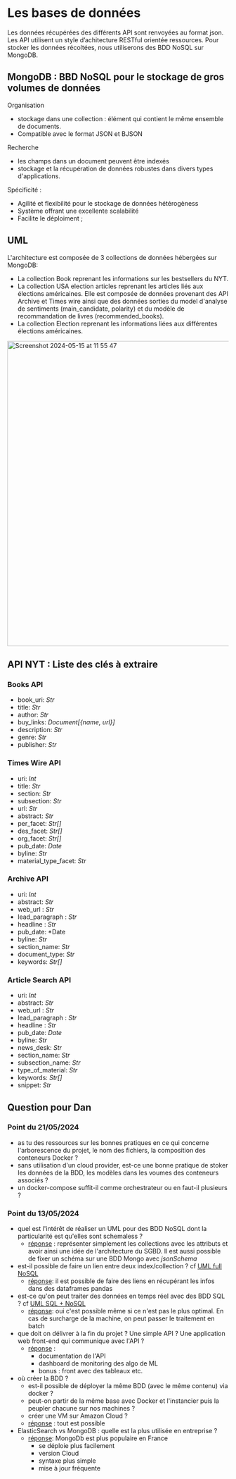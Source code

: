# Les bases de données

Les données récupérées des différents API sont renvoyées au format json. Les API utilisent un style d’achitecture RESTful orientée ressources.
Pour stocker les données récoltées, nous utiliserons des BDD NoSQL sur MongoDB.


## MongoDB : BBD NoSQL pour le stockage de gros volumes de données

Organisation
* stockage dans une collection : élément qui contient le même ensemble de documents.
* Compatible avec le format JSON et BJSON

Recherche
* les champs dans un document peuvent être indexés
* stockage et la récupération de données robustes dans divers types d'applications.

Spécificité :
* Agilité et flexibilité pour le stockage de données hétérogèness
* Système offrant une excellente scalabilité
* Facilite le déploiment ;

## UML
L'architecture est composée de 3 collections de données hébergées sur MongoDB:
* La collection Book reprenant les informations sur les bestsellers du NYT.
* La collection USA election articles reprenant les articles liés aux élections américaines. Elle est composée de données provenant des API Archive et Times wire ainsi que des données sorties du model d'analyse de sentiments (main_candidate, polarity) et du modèle de recommandation de livres (recommended_books).
* La collection Election reprenant les informations liées aux différentes élections américaines.
  
<img width="693" alt="Screenshot 2024-05-15 at 11 55 47" src="https://github.com/Linenlp/nyt_news/assets/62116551/03305a21-c93d-4346-b196-faebf725820f">


## API NYT : Liste des clés à extraire
### Books API
* book_uri:	*Str*
* title:	*Str*
* author:	*Str*
* buy_links: *Document[{name, url}]*
* description:	*Str*
* genre:  *Str*
* publisher: *Str*

### Times Wire API
* uri:	*Int*
* title:	*Str*
* section: *Str*
* subsection: *Str*
* url: *Str*
* abstract:	*Str*
* per_facet:	*Str[]*
* des_facet:	*Str[]*
* org_facet:	*Str[]*
* pub_date: *Date*
* byline:	*Str*
* material_type_facet: *Str*

### Archive API
* uri:	*Int*
* abstract:	*Str*
* web_url : *Str*
* lead_paragraph : *Str*
* headline : *Str*
* pub_date: *Date
* byline:	*Str*
* section_name: *Str*
* document_type: *Str*
* keywords: *Str[]*

### Article Search API
* uri:	*Int*
* abstract:	*Str*
* web_url : *Str*
* lead_paragraph : *Str*
* headline : *Str*
* pub_date: *Date*
* byline:	*Str*
* news_desk: *Str*
* section_name: *Str*
* subsection_name: *Str*
* type_of_material: *Str*
* keywords: *Str[]*
* snippet: *Str*

## Question pour Dan
### Point du 21/05/2024
* as tu des ressources sur les bonnes pratiques en ce qui concerne l'arborescence du projet, le nom des fichiers, la composition des conteneurs Docker ?
* sans utilisation d'un cloud provider, est-ce une bonne pratique de stoker les données de la BDD, les modèles dans les voumes des conteneurs associés ?
* un docker-compose suffit-il comme orchestrateur ou en faut-il plusieurs ?
  
### Point du 13/05/2024
* quel est l'intérêt de réaliser un UML pour des BDD NoSQL dont la particularité est qu'elles sont schemaless ?
    * <ins>réponse</ins> : représenter simplement les collections avec les attributs et avoir ainsi une idée de l'architecture du SGBD. Il est aussi possible de fixer un schéma sur une BDD Mongo avec *jsonSchema*
* est-il possible de faire un lien entre deux index/collection ? cf [UML full NoSQL](#V1)
    * <ins>réponse</ins>: il est possible de faire des liens en récupérant les infos dans des dataframes pandas
* est-ce qu'on peut traiter des données en temps réel avec des BDD SQL ? cf [UML SQL + NoSQL](#V2)
    * <ins>réponse</ins>: oui c'est possible même si ce n'est pas le plus optimal. En cas de surcharge de la machine, on peut passer le traitement en batch 
* que doit on délivrer à la fin du projet ? Une simple API ? Une application web front-end qui communique avec l'API ?
    * <ins>réponse</ins> :
        * documentation de l'API
        * dashboard de monitoring des algo de ML
        * bonus : front avec des tableaux etc. 
* où créer la BDD ?
    *  est-il possible de déployer la même BDD (avec le même contenu) via docker ?
    *  peut-on partir de la même base avec Docker et l'instancier puis la peupler chacune sur nos machines ?
    *  créer une VM sur Amazon Cloud ?
    *  <ins>réponse</ins> : tout est possible
* ElasticSearch vs MongoDB : quelle est la plus utilisée en entreprise ?
    * <ins>réponse</ins>: MongoDb est plus populaire en France
        * se déploie plus facilement
        * version Cloud
        * syntaxe plus simple
        * mise à jour fréquente       
